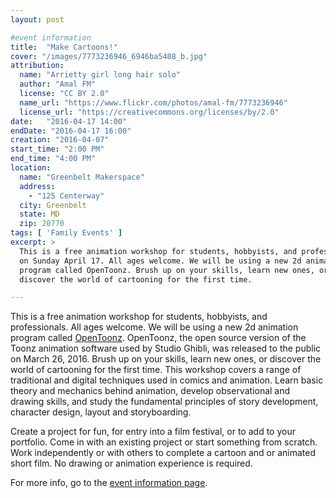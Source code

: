```yaml
---
layout: post

#event information
title:  "Make Cartoons!"
cover: "/images/7773236946_6946ba5408_b.jpg"
attribution:
  name: "Arrietty girl long hair solo"
  author: "Amal FM"
  license: "CC BY 2.0"
  name_url: "https://www.flickr.com/photos/amal-fm/7773236946"
  license_url: "https://creativecommons.org/licenses/by/2.0"
date:   "2016-04-17 14:00"
endDate: "2016-04-17 16:00"
creation: "2016-04-07"
start_time: "2:00 PM"
end_time: "4:00 PM"
location:
  name: "Greenbelt Makerspace"
  address:
    - "125 Centerway"
  city: Greenbelt
  state: MD
  zip: 20770
tags: [ 'Family Events' ]
excerpt: >
  This is a free animation workshop for students, hobbyists, and professionals
  on Sunday April 17. All ages welcome. We will be using a new 2d animation
  program called OpenToonz. Brush up on your skills, learn new ones, or
  discover the world of cartooning for the first time. 

---
```


This is a free animation workshop for students, hobbyists, and professionals.
All ages welcome. We will be using a new 2d animation program called [OpenToonz](https://opentoonz.github.io/e/).
OpenToonz, the open source version of the Toonz animation software used by Studio
Ghibli, was released to the public on March 26, 2016.
Brush up on your skills, learn new ones, or discover the world of cartooning
for the first time. This workshop covers a range of traditional and digital
techniques used in comics and animation. Learn basic theory and mechanics
behind animation, develop observational and drawing skills, and study the
fundamental principles of story development, character design, layout and
storyboarding. 

Create a project for fun, for entry into a film festival, or to add to your portfolio. 
Come in with an existing project or start something from scratch. 
Work independently or with others to complete a cartoon and or animated short film. 
No drawing or animation experience is required.

For more info, go to the [event information page](https://www.facebook.com/events/1051756568218192/).